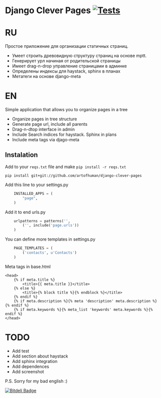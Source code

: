 # Django Clever Pages [![Tests](https://travis-ci.org/artofhuman/django-clever-pages.png)](https://travis-ci.org/artofhuman/django-clever-pages)

# RU

Простое приложение для организации статичных страниц.

* Умеет строить древовидную структуру страниц на основе mptt.
* Генерирует урл начиная от родительской страницы
* Имеет drag-n-drop управление страницами в админке
* Определены индексы для haystack, sphinx в планах
* Метатеги на основе django-meta

# EN

Simple application that allows you to organize pages in a tree

* Organize pages in tree structure
* Generate page url, include all parents
* Drag-n-dtop interface in admin
* Include Search indices for haystack. Sphinx in plans
* Include meta tags via djago-meta

## Instalation

Add to your `reqs.txt` file and make `pip install -r reqs.txt`

    pip install git+git://github.com/artofhuman/django-clever-pages

Add this line to your settings.py

~~~~ Python
    INSTALLED_APPS = (
        "page",
    )
~~~~

Add it to end urls.py
~~~~ Python
    urlpatterns = patterns('',
        ('', include('page.urls'))
    )
~~~~
You can define more templates in settings.py
~~~~ Python
    PAGE_TEMPLATES = (
        ('contacts', u'Contacts')
    )
~~~~

Meta tags in base.html
~~~~ Django
<head>
    {% if meta.title %}
        <title>{{ meta.title }}</title>
    {% else %}
        <title>{% block title %}{% endblock %}</title>
    {% endif %}
    {% if meta.description %}{% meta 'description' meta.description %}{% endif %}
    {% if meta.keywords %}{% meta_list 'keywords' meta.keywords %}{% endif %}
</head>
~~~~

# TODO
- Add test
- Add section about haystack
- Add sphinx integration
- Add dependences
- Add screenshot

P.S. Sorry for my bad english :)


[![Bitdeli Badge](https://d2weczhvl823v0.cloudfront.net/artofhuman/django-clever-pages/trend.png)](https://bitdeli.com/free "Bitdeli Badge")

